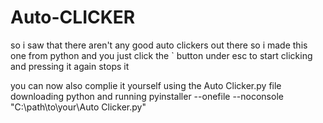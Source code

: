 # Auto-CLICKER
so i saw that there aren't any good auto clickers out there so i made this one from python and you just click the ` button under esc to start clicking and pressing it again stops it


you can now also complie it yourself using the Auto Clicker.py file downloading python and running pyinstaller --onefile --noconsole "C:\path\to\your\Auto Clicker.py"
